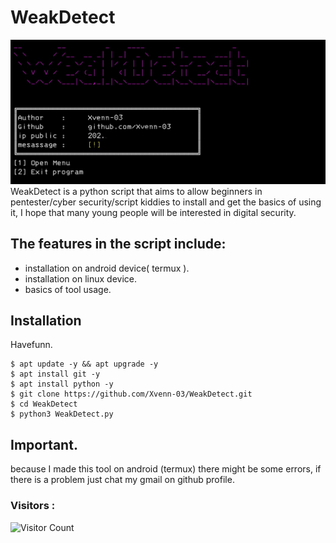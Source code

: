 # WeakDetect
![WeakDetect](main.jpg)
WeakDetect is a python script that aims to allow beginners in pentester/cyber security/script kiddies to install and get the basics of using it, I hope that many young people will be interested in digital security.

## The features in the script include: 
- installation on android device( termux ).
- installation on linux device.
- basics of tool usage.

## Installation
Havefunn.
```
$ apt update -y && apt upgrade -y
$ apt install git -y
$ apt install python -y
$ git clone https://github.com/Xvenn-03/WeakDetect.git
$ cd WeakDetect
$ python3 WeakDetect.py
```
## Important.
because I made this tool on android (termux) there might be some errors, if there is a problem just chat my gmail on github profile.

### Visitors :
![Visitor Count](https://profile-counter.glitch.me/Xvenn-03/count.svg)

